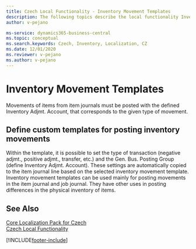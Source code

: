 ```yaml
---
title: Czech Local Functionality - Inventory Movement Templates
description: The following topics describe the local functionality Inventory Movement Templates in the Czech version of Business Central.
author: v-pejano

ms-service: dynamics365-business-central
ms.topic: conceptual
ms.search.keywords: Czech, Inventory, Localization, CZ
ms.date: 12/01/2020
ms.reviewer: v-pejano
ms.author: v-pejano
---
```



# Inventory Movement Templates

Movements of items from item journals must be posted with the defined Inventory Adjmt. Account, that corresponds to the given type of movement.

## Define custom templates for posting inventory movements

Within the template, it is possible to set the type of transaction (negative adjmt., positive adjmt., transfer, etc.)  and the Gen. Bus. Posting Group (define Inventory Adjmt. Account).
These settings are automatically copied to the item journal line based on the selected inventory movement template.
Inventory movement templates can be used mainly for posting movements in the item journal and job journal. They have other uses in posting differences in the physical inventory of items.

## See Also

[Core Localization Pack for Czech](ui-extensions-core-localization-pack-cz.md)  
[Czech Local Functionality](czech-local-functionality.md)  


[!INCLUDE[footer-include](../../includes/footer-banner.md)]